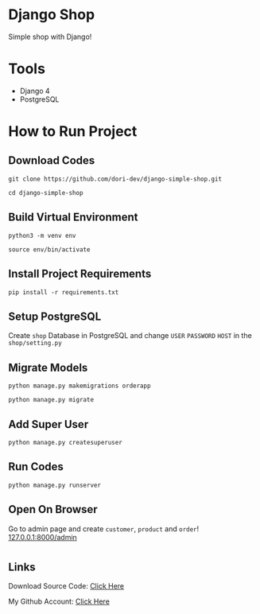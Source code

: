 # Django Shop

Simple shop with Django!


# Tools
- Django 4
- PostgreSQL


#
# How to Run Project

## Download Codes
```
git clone https://github.com/dori-dev/django-simple-shop.git
```
```
cd django-simple-shop
```

## Build Virtual Environment
```
python3 -m venv env
```
```
source env/bin/activate
```

## Install Project Requirements
```
pip install -r requirements.txt
```

## Setup PostgreSQL
Create `shop` Database in PostgreSQL and change `USER` `PASSWORD` `HOST` in the `shop/setting.py`


## Migrate Models
```
python manage.py makemigrations orderapp
```
```
python manage.py migrate
```

## Add Super User
```
python manage.py createsuperuser
```

## Run Codes
```
python manage.py runserver
```

## Open On Browser
Go to admin page and create `customer`, `product` and `order`!
<br>
[127.0.0.1:8000/admin](http://127.0.0.1:8000/admin)

#
## Links


Download Source Code: [Click Here](https://github.com/dori-dev/django-shop/archive/refs/heads/master.zip)

My Github Account: [Click Here](https://github.com/dori-dev/)
